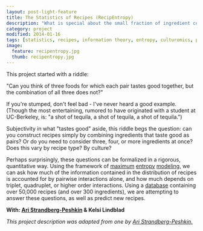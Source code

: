 ```yaml
---
layout: post-light-feature
title: The Statistics of Recipes (RecipEntropy)
description: "What is special about the small fraction of ingredient combinations that we use as recipes?"
category: project
modified: 2014-01-16
tags: [statistics, recipes, information theory, entropy, culturomics, projects]
image:
  feature: recipentropy.jpg
  thumb: recipentropy.jpg
---
```


This project started with a riddle:

"Can you think of three foods for which each pair tastes good together, but the combination of all three does not?"

If you're stumped, don't feel bad - I've never heard a good example. (Though the most entertaining, rumored to have originated with a student at UC-Berkeley, is: "a shot of tequila, a shot of tequila, a shot of tequila.")

Subjectivity in what "tastes good" aside, this riddle begs the question: can you construct recipes simply by combining ingredients that taste good as pairs? Or do you need to consider three, four, or more ingredients at once? Does this vary by recipe type? By culture?

Perhaps surprisingly, these questions can be formalized in a rigorous, quantitative way. Using the framework of [maximum](http://www.nature.com/nature/journal/v440/n7087/full/nature04701.html) [entropy](http://www.princeton.edu/~wbialek/rome/lecture3.htm) [modeling](http://en.wikipedia.org/wiki/Principle_of_maximum_entropy), we can ask how much of the information contained in the distribution of recipes is accounted for by pairwise interactions alone, and how much depends on triplet, quadruplet, or higher order interactions. Using a [database](http://www.nature.com/srep/2011/111215/srep00196/full/srep00196.html#supplementary-information) containing over 50,000 recipes (and over 300 ingredients), we are attempting to answer these questions, as well as predict new recipes.

<b>With: [Ari Strandberg-Peshkin](https://sites.google.com/site/arianasp/home) & Kelsi Lindblad</b>

<i>This project description was adapted from one by [Ari Strandberg-Peshkin.](https://sites.google.com/site/arianasp/projects/recipentropy)</i>